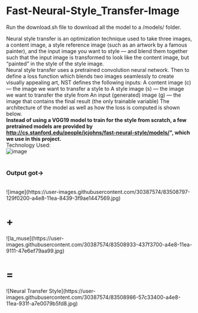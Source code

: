 # Fast-Neural-Style_Transfer-Image

Run the download.sh file to download all the model to a /models/ folder.

Neural style transfer is an optimization technique used to take three images, a content image, a style reference image (such as an artwork by a famous painter), and the input image you want to style — and blend them together such that the input image is transformed to look like the content image, but “painted” in the style of the style image.
<br>
Neural style transfer uses a pretrained convolution neural network. Then to define a loss function which blends two images seamlessly to create visually appealing art, NST defines the following inputs: A content image (c) — the image we want to transfer a style to A style image (s) — the image we want to transfer the style from An input (generated) image (g) — the image that contains the final result (the only trainable variable) The architecture of the model as well as how the loss is computed is shown below.
<br>
<b>Instead of using a VGG19 model to train for the style from scratch, a few pretrained models are provided by http://cs.stanford.edu/people/jcjohns/fast-neural-style/models/", which we use in this project.</b>
  <br>
 Technology Used:
 <br>
 ![image](https://user-images.githubusercontent.com/30387574/83508707-f0a57f80-a4e7-11ea-9792-ce1eabee5d84.png)
<br>
<br>
<h3>Output got-></h3>
<br>
![image](https://user-images.githubusercontent.com/30387574/83508797-129f0200-a4e8-11ea-8439-3f9ae1447569.jpg)

<h1>+</h1>
![la_muse](https://user-images.githubusercontent.com/30387574/83508933-437f3700-a4e8-11ea-9111-47e6ef79aa99.jpg)
<h1>=</h1>
![Neural Transfer Style](https://user-images.githubusercontent.com/30387574/83508986-57c33400-a4e8-11ea-931f-a7e0079b5fd8.jpg)

